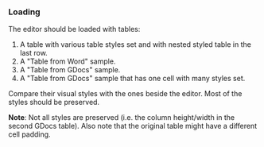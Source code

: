 ### Loading

The editor should be loaded with tables:

1. A table with various table styles set and with nested styled table in the last row.
1. A "Table from Word" sample.
1. A "Table from GDocs" sample.
1. A "Table from GDocs" sample that has one cell with many styles set.

Compare their visual styles with the ones beside the editor. Most of the styles should be preserved.

**Note**: Not all styles are preserved (i.e. the column height/width in the second GDocs table). Also note that the original table might have a different cell padding.
